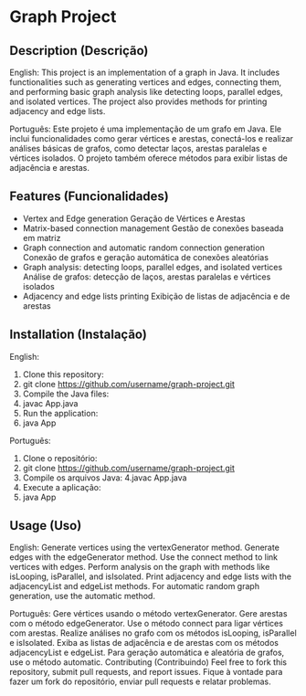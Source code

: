 # Graph Project
##  Description (Descrição)
English:
This project is an implementation of a graph in Java. It includes functionalities such as generating vertices and edges, connecting them, and performing basic graph analysis like detecting loops, parallel edges, and isolated vertices. The project also provides methods for printing adjacency and edge lists.

Português:
Este projeto é uma implementação de um grafo em Java. Ele inclui funcionalidades como gerar vértices e arestas, conectá-los e realizar análises básicas de grafos, como detectar laços, arestas paralelas e vértices isolados. O projeto também oferece métodos para exibir listas de adjacência e arestas.

## Features (Funcionalidades)
- Vertex and Edge generation
    Geração de Vértices e Arestas
- Matrix-based connection management
    Gestão de conexões baseada em matriz
- Graph connection and automatic random connection generation
    Conexão de grafos e geração automática de conexões aleatórias
- Graph analysis: detecting loops, parallel edges, and isolated vertices
    Análise de grafos: detecção de laços, arestas paralelas e vértices isolados
- Adjacency and edge lists printing
    Exibição de listas de adjacência e de arestas

## Installation (Instalação)
English:
1. Clone this repository:
2. git clone https://github.com/username/graph-project.git
3. Compile the Java files:
4. javac App.java
5. Run the application:
6. java App

Português:
1. Clone o repositório:
2. git clone https://github.com/username/graph-project.git
3. Compile os arquivos Java:
4.javac App.java
5. Execute a aplicação:
6. java App

## Usage (Uso)
English:
Generate vertices using the vertexGenerator method.
Generate edges with the edgeGenerator method.
Use the connect method to link vertices with edges.
Perform analysis on the graph with methods like isLooping, isParallel, and isIsolated.
Print adjacency and edge lists with the adjacencyList and edgeList methods.
For automatic random graph generation, use the automatic method.

Português:
Gere vértices usando o método vertexGenerator.
Gere arestas com o método edgeGenerator.
Use o método connect para ligar vértices com arestas.
Realize análises no grafo com os métodos isLooping, isParallel e isIsolated.
Exiba as listas de adjacência e de arestas com os métodos adjacencyList e edgeList.
Para geração automática e aleatória de grafos, use o método automatic.
Contributing (Contribuindo)
Feel free to fork this repository, submit pull requests, and report issues.
Fique à vontade para fazer um fork do repositório, enviar pull requests e relatar problemas.

